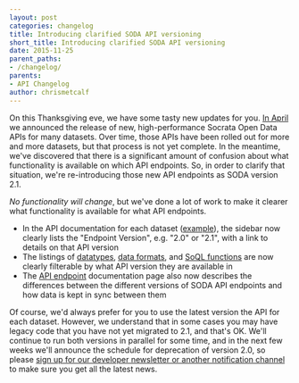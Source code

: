 ```yaml
---
layout: post
categories: changelog
title: Introducing clarified SODA API versioning
short_title: Introducing clarified SODA API versioning
date: 2015-11-25
parent_paths: 
- /changelog/
parents: 
- API Changelog
author: chrismetcalf
---
```


On this Thanksgiving eve, we have some tasty new updates for you. [In April](/changelog/2015/04/27/new-higher-performance-apis.html) we announced the release of new, high-performance Socrata Open Data APIs for many datasets. Over time, those APIs have been rolled out for more and more datasets, but that process is not yet complete. In the meantime, we've discovered that there is a significant amount of confusion about what functionality is available on which API endpoints. So, in order to clarify that situation, we're re-introducing those new API endpoints as SODA version 2.1.

_No functionality will change_, but we've done a lot of work to make it clearer what functionality is available for what API endpoints. 

- In the API documentation for each dataset ([example](/foundry/#/data.ny.gov/qegy-i7es)), the sidebar now clearly lists the "Endpoint Version", e.g. "2.0" or "2.1", with a link to details on that API version
- The listings of [datatypes](/docs/datatypes/), [data formats](/docs/formats/), and [SoQL functions](/docs/functions/) are now clearly filterable by what API version they are available in
- The [API endpoint](/docs/endpoints.html) documentation page also now describes the differences between the different versions of SODA API endpoints and how data is kept in sync between them

Of course, we'd always prefer for you to use the latest version the API for each dataset. However, we understand that in some cases you may have legacy code that you have not yet migrated to 2.1, and that's OK. We'll continue to run both versions in parallel for some time, and in the next few weeks we'll announce the schedule for deprecation of version 2.0, so please [sign up for our developer newsletter or another notification channel](/changelog/) to make sure you get all the latest news.

